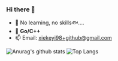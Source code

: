 ### Hi there 👋

- 🔭 No learning, no skills🐟....
- 🌱 **Go/C++**
- 📫 Email: [xiekeyi98+github@gmail.com](mailto:xiekeyi98+github@gmail.com)

![Anurag's github stats](https://github-readme-stats.vercel.app/api?username=xiekeyi98&show_icons=true&count_private=true&theme=buefy)
![Top Langs](https://github-readme-stats.vercel.app/api/top-langs/?username=xiekeyi98&layout=compact&theme=buefy)
